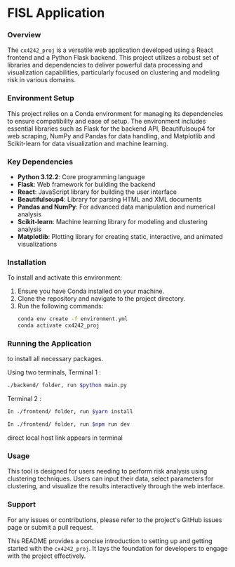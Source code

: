 # FISL Application
### Overview
The `cx4242_proj` is a versatile web application developed using a React frontend and a Python Flask backend. This project utilizes a robust set of libraries and dependencies to deliver powerful data processing and visualization capabilities, particularly focused on clustering and modeling risk in various domains.

### Environment Setup
This project relies on a Conda environment for managing its dependencies to ensure compatibility and ease of setup. The environment includes essential libraries such as Flask for the backend API, Beautifulsoup4 for web scraping, NumPy and Pandas for data handling, and Matplotlib and Scikit-learn for data visualization and machine learning.

### Key Dependencies
- **Python 3.12.2**: Core programming language
- **Flask**: Web framework for building the backend
- **React**: JavaScript library for building the user interface
- **Beautifulsoup4**: Library for parsing HTML and XML documents
- **Pandas and NumPy**: For advanced data manipulation and numerical analysis
- **Scikit-learn**: Machine learning library for modeling and clustering analysis
- **Matplotlib**: Plotting library for creating static, interactive, and animated visualizations

### Installation
To install and activate this environment:
1. Ensure you have Conda installed on your machine.
2. Clone the repository and navigate to the project directory.
3. Run the following commands:
   ```bash
   conda env create -f environment.yml
   conda activate cx4242_proj
   ```

### Running the Application
to install all necessary packages.

Using two terminals,
Terminal 1 :
```bash
./backend/ folder, run $python main.py
```
Terminal 2 :
```bash
In ./frontend/ folder, run $yarn install

In ./frontend/ folder, run $npm run dev
```

direct local host link appears in terminal

### Usage
This tool is designed for users needing to perform risk analysis using clustering techniques. Users can input their data, select parameters for clustering, and visualize the results interactively through the web interface.

### Support
For any issues or contributions, please refer to the project's GitHub issues page or submit a pull request.

This README provides a concise introduction to setting up and getting started with the `cx4242_proj`. It lays the foundation for developers to engage with the project effectively.
